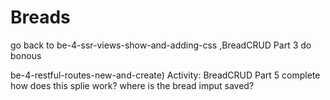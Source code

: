 # Breads

go  back to be-4-ssr-views-show-and-adding-css ,BreadCRUD Part 3 do bonous

be-4-restful-routes-new-and-create)
Activity: BreadCRUD Part 5 complete
how does this splie work? where is the bread imput saved?